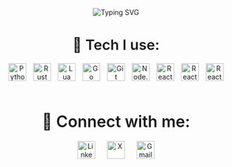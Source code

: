 <!-- Typing SVG Animation -->
<div style="text-align: center; margin-bottom: 30px;">
  <a href="https://git.io/typing-svg" style="text-decoration: none;">
    <img src="https://readme-typing-svg.demolab.com?font=Cascadia+Code+Mono&duration=786&pause=1000&color=48FF23&width=435&lines=hi.+my+name+is+darshan...;i+am+a+software+engineer+from+mumbai...;thanks+for+visiting+my+profile..." alt="Typing SVG">
  </a>
</div>

<!-- Tech Icons Section -->
<div style="text-align: center; margin-bottom: 60px;">
  <h2 style="font-size: 1.8rem; font-weight: 600; margin-bottom: 20px;">🔧 Tech I use:</h2>
  <img src="https://img.icons8.com/color/48/000000/python.png" alt="Python" style="width: 36px; margin-right: 10px;" />
  <img src="https://img.icons8.com/?size=100&id=U41Than0pWOW&format=png&color=FFFFFF" alt="Rust" style="width: 36px; margin-right: 10px;" />
  <img src="https://img.icons8.com/?size=100&id=utx96pPa33XK&format=png&color=FFFFFF" alt="Lua" style="width: 36px; margin-right: 10px;" />
  <img src="https://img.icons8.com/color/48/000000/golang.png" alt="Go" style="width: 36px; margin-right: 10px;" />
  <img src="https://img.icons8.com/color/48/000000/git.png" alt="Git" style="width: 36px; margin-right: 10px;" />
  <img src="https://img.icons8.com/?size=100&id=FQlr_bFSqEdG&format=png&color=FFFFFF" alt="Node.js" style="width: 36px; margin-right: 10px;" />
  <img src="https://img.icons8.com/ultraviolet/40/000000/react.png" alt="React" style="width: 36px; margin-right: 10px;" />
  <img src="https://img.icons8.com/?size=100&id=39854&format=png&color=FAB005" alt="React" style="width: 36px; margin-right: 10px;" />
  <img src="https://img.icons8.com/?size=100&id=22801&format=png&color=228BE6" alt="React" style="width: 36px;" />
</div>

<!-- Connect with me Section -->
<div style="text-align: center; margin-bottom: 60px;">
  <h2 style="font-size: 2rem; font-weight: 600; margin-bottom: 20px;">💬 Connect with me:</h2>
  <a href="https://www.linkedin.com/in/darshanaware/" style="text-decoration: none;">
    <img src="https://img.icons8.com/?size=100&id=8808&format=png&color=228BE6" alt="LinkedIn" style="width: 36px; margin-right: 20px;" />
  </a>
  <a href="https://x.com/dawwshan" style="text-decoration: none;">
    <img src="https://img.icons8.com/?size=100&id=111057&format=png&color=FFFFFF" alt="X" style="width: 36px; margin-right: 20px;" />
  </a>
  <a href="mailto:d.awarewdev263@gmail.com" style="text-decoration: none;">
    <img src="https://img.icons8.com/?size=100&id=P7UIlhbpWzZm&format=png&color=000000" alt="Gmail" style="width: 36px;" />
  </a>
</div>
